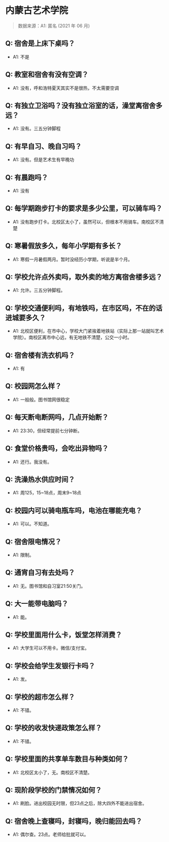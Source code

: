 # 内蒙古艺术学院

> 数据来源：A1: 匿名 (2021 年 06 月)

## Q: 宿舍是上床下桌吗？

- A1: 不是

## Q: 教室和宿舍有没有空调？

- A1: 没有，呼和浩特夏天其实不是很热，不太需要空调

## Q: 有独立卫浴吗？没有独立浴室的话，澡堂离宿舍多远？

- A1: 没有。三五分钟脚程

## Q: 有早自习、晚自习吗？

- A1: 没有。但是艺术生有早晚功

## Q: 有晨跑吗？

- A1: 没有

## Q: 每学期跑步打卡的要求是多少公里，可以骑车吗？

- A1: 没有跑步打卡。北校区太小了，虽然可以，但根本不用骑车。南校区不清楚

## Q: 寒暑假放多久，每年小学期有多长？

- A1: 寒假一月暑假两月。暂时没经历小学期，听说是半个月。

## Q: 学校允许点外卖吗，取外卖的地方离宿舍楼多远？

- A1: 允许。三五分钟脚程。

## Q: 学校交通便利吗，有地铁吗，在市区吗，不在的话进城要多久？

- A1: 北校区便利，在市中心，学校大门紧挨着地铁站（实际上那一站就叫艺术学院）。南校区离市中心远，有无地铁不清楚，公交一小时。

## Q: 宿舍楼有洗衣机吗？

- A1: 有

## Q: 校园网怎么样？

- A1: 一般般。图书馆网很稳定

## Q: 每天断电断网吗，几点开始断？

- A1: 23:30，但经常提前七分钟断。

## Q: 食堂价格贵吗，会吃出异物吗？

- A1: 还行。我没有。

## Q: 洗澡热水供应时间？

- A1: 周125，15\~18点，周末9\~18点

## Q: 校园内可以骑电瓶车吗，电池在哪能充电？

- A1: 可以。不知道。

## Q: 宿舍限电情况？

- A1: 限制。

## Q: 通宵自习有去处吗？

- A1: 无。图书馆和自习室21:50关门。

## Q: 大一能带电脑吗？

- A1: 能。

## Q: 学校里面用什么卡，饭堂怎样消费？

- A1: 大学生可以不用卡。微信/支付宝。

## Q: 学校会给学生发银行卡吗？

- A1: 发。

## Q: 学校的超市怎么样？

- A1: 不错。

## Q: 学校的收发快递政策怎么样？

- A1: 不错。

## Q: 学校里面的共享单车数目与种类如何？

- A1: 北校区太小了，无。南校区不清楚。

## Q: 现阶段学校的门禁情况如何？

- A1: 刷脸。进出校园无时限，但23点之后，除大四外不能进出宿舍。

## Q: 宿舍晚上查寝吗，封寝吗，晚归能回去吗？

- A1: 偶尔查。23点。老师给批就可以。

